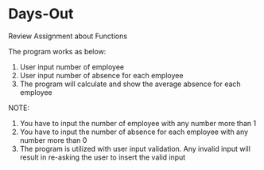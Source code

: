 # Days-Out
Review Assignment about Functions

The program works as below:
1. User input number of employee
2. User input number of absence for each employee
3. The program will calculate and show the average absence for each employee

NOTE: 
1. You have to input the number of employee with any number more than 1
2. You have to input the number of absence for each employee with any number more than 0
3. The program is utilized with user input validation. Any invalid input will result in re-asking the user to insert the valid input
